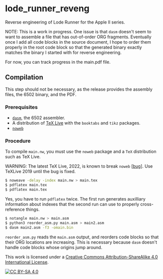 # lode_runner_reveng
Reverse engineering of Lode Runner for the Apple II series.

NOTE: This is a work in progress. One issue is that `dasm` doesn't seem to want to assemble a file that has
out-of-order ORG fragments. Eventually once I add all code blocks in the source document, I hope to order them
properly in the root code block so that the generated binary exactly matches the binary I started with for
reverse engineering.

For now, you can track progress in the main.pdf file.

## Compilation

This step should not be necessary, as the release provides the assembly files, the 6502 binary, and the PDF.

### Prerequisites

* [`dasm`](https://dasm-assembler.github.io/), the 6502 assembler.
* A distribution of [TeX Live](https://www.tug.org/texlive/) with the `booktabs` and `tikz` packages.
* [`noweb`](https://github.com/nrnrnr/noweb)

### Procedure

To compile `main.nw`, you must use the `noweb` package and a `TeX` distribution such as TeX Live.

WARNING: The latest TeX Live, 2022, is known to break `noweb` [[bug](https://github.com/nrnrnr/noweb/issues/24)]. Use TeXLive 2019 until the bug is fixed.

```sh
$ noweave -delay -index main.nw > main.tex
$ pdflatex main.tex
$ pdflatex main.tex
```

Yes, you have to run `pdflatex` twice. The first run generates auxilliary information about indexes that the second run can use to properly cross-reference things.

```sh
$ notangle main.nw > main.asm
$ python3 reorder_asm.py main.asm > main2.asm
$ dasm main2.asm -f3 -omain.bin
```

`reorder_asm.py` reads the `main.asm` output, and reorders code blocks so that
their ORG locations are increasing. This is necessary because `dasm` doesn't handle
code blocks whose origins jump around.

This work is licensed under a
[Creative Commons Attribution-ShareAlike 4.0 International License][cc-by-sa].

[![CC BY-SA 4.0][cc-by-sa-image]][cc-by-sa]

[cc-by-sa]: http://creativecommons.org/licenses/by-sa/4.0/
[cc-by-sa-image]: https://licensebuttons.net/l/by-sa/4.0/88x31.png
[cc-by-sa-shield]: https://img.shields.io/badge/License-CC%20BY--SA%204.0-lightgrey.svg
